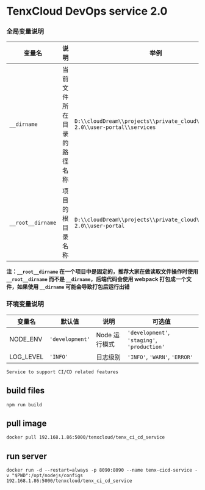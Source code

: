 # TenxCloud DevOps service 2.0

### 全局变量说明
变量名 | 说明 | 举例
---|---|---
`__dirname` | 当前文件所在目录的路径名称 | `D:\\cloudDream\\projects\\private_cloud\\enterprise-2.0\\user-portal\\services`
`__root__dirname` | 项目的根目录名称 | `D:\\cloudDream\\projects\\private_cloud\\enterprise-2.0\\user-portal`
**注：`__root__dirname` 在一个项目中是固定的，推荐大家在做读取文件操作时使用 `__root__dirname` 而不是 `__dirname`，后端代码会使用 webpack 打包成一个文件，如果使用 `__dirname` 可能会导致打包后运行出错**

### 环境变量说明

变量名 | 默认值 | 说明 | 可选值
---|---|---|---
NODE_ENV | `'development'` | Node 运行模式 | `'development'`, `'staging'`, `'production'`
LOG_LEVEL | `'INFO'` | 日志级别 |`'INFO'`, `'WARN'`, `'ERROR'`

```
Service to support CI/CD related features
```

## build files
```
npm run build
```

## pull image
```
docker pull 192.168.1.86:5000/tenxcloud/tenx_ci_cd_service
```

## run server

```
docker run -d --restart=always -p 8090:8090 --name tenx-cicd-service -v "$PWD":/opt/nodejs/configs 192.168.1.86:5000/tenxcloud/tenx_ci_cd_service
```